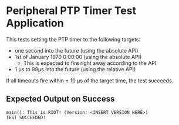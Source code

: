 Peripheral PTP Timer Test Application
=====================================

This tests setting the PTP timer to the following targets:

- one second into the future (using the absolute API)
- 1st of January 1970 0:00:00 (using the absolute API)
    - This is expected to fire right away according to the API
- 1 µs to 99µs into the future (using the relative API)

If all timeouts fire within ± 10 µs of the target time, the test succeeds.

Expected Output on Success
--------------------------

    main(): This is RIOT! (Version: <INSERT VERSION HERE>)
    TEST SUCCEEDED!
